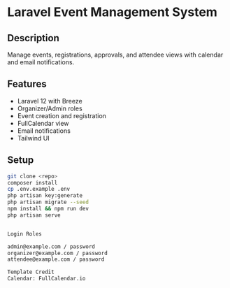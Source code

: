 # Laravel Event Management System

## Description
Manage events, registrations, approvals, and attendee views with calendar and email notifications.

## Features
- Laravel 12 with Breeze
- Organizer/Admin roles
- Event creation and registration
- FullCalendar view
- Email notifications
- Tailwind UI

## Setup
```bash
git clone <repo>
composer install
cp .env.example .env
php artisan key:generate
php artisan migrate --seed
npm install && npm run dev
php artisan serve


Login Roles

admin@example.com / password
organizer@example.com / password
attendee@example.com / password

Template Credit
Calendar: FullCalendar.io